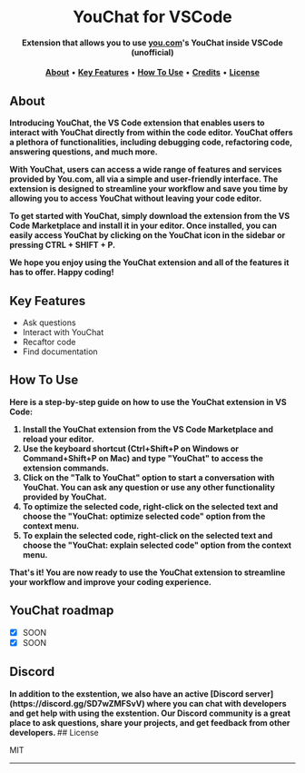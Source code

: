 <h1 align="center">
  <br>
  YouChat for VSCode
  <br>
</h1>

<h4 align="center"><strong>Extension that allows you to use <a href="http://you.com/" target="_blank">you.com</a>'s YouChat inside VSCode (unofficial)</strong></h4>

<div align="center">

</div>

<p align="center">
  <a href="#about"><strong>About</strong></a> •
  <a href="#key-features"><strong>Key Features</strong></a> •
  <a href="#how-to-use"><strong>How To Use</strong></a> •
  <a href="#credits"><strong>Credits</strong></a> •
  <a href="#license"><strong>License</strong></a>
</p>

<!-- ![screenshot](https://raw.githubusercontent.com/SilkePilon/youdotcom/main/assets/images/YouDotCom.jpg) -->

## About
<strong>
Introducing YouChat, the VS Code extension that enables users to interact with YouChat directly from within the code editor. YouChat offers a plethora of functionalities, including debugging code, refactoring code, answering questions, and much more.

With YouChat, users can access a wide range of features and services provided by You.com, all via a simple and user-friendly interface. The extension is designed to streamline your workflow and save you time by allowing you to access YouChat without leaving your code editor.

To get started with YouChat, simply download the extension from the VS Code Marketplace and install it in your editor. Once installed, you can easily access YouChat by clicking on the YouChat icon in the sidebar or pressing CTRL + SHIFT + P.

We hope you enjoy using the YouChat extension and all of the features it has to offer. Happy coding!
</strong>
## Key Features

* Ask questions
* Interact with YouChat
* Recaftor code
* Find documentation

## How To Use
<strong>
Here is a step-by-step guide on how to use the YouChat extension in VS Code:

1. Install the YouChat extension from the VS Code Marketplace and reload your editor.
2. Use the keyboard shortcut (Ctrl+Shift+P on Windows or Command+Shift+P on Mac) and type "YouChat" to access the extension commands.
3. Click on the "Talk to YouChat" option to start a conversation with YouChat. You can ask any question or use any other functionality provided by YouChat.
4. To optimize the selected code, right-click on the selected text and choose the "YouChat: optimize selected code" option from the context menu.
5. To explain the selected code, right-click on the selected text and choose the "YouChat: explain selected code" option from the context menu.

That's it! You are now ready to use the YouChat extension to streamline your workflow and improve your coding experience.
</strong>
## YouChat roadmap

* [X] SOON
* [X] SOON

## Discord
<strong>
In addition to the exstention, we also have an active [Discord server](https://discord.gg/SD7wZMFSvV) where you can chat with developers and get help with using the exstention. Our Discord community is a great place to ask questions, share your projects, and get feedback from other developers.
</strong>
## License

MIT

---
